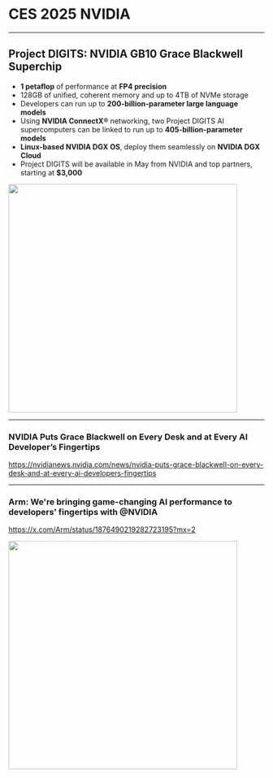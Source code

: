 # CES 2025 NVIDIA

---
## Project DIGITS: NVIDIA GB10 Grace Blackwell Superchip
* **1 petaflop** of performance at **FP4 precision**
* 128GB of unified, coherent memory and up to 4TB of NVMe storage
* Developers can run up to **200-billion-parameter large language models**
* Using **NVIDIA ConnectX®** networking, two Project DIGITS AI supercomputers can be linked to run up to **405-billion-parameter models**
* **Linux-based NVIDIA DGX OS**, deploy them seamlessly on **NVIDIA DGX Cloud**
* Project DIGITS will be available in May from NVIDIA and top partners, starting at **$3,000**

<img src="https://github.com/user-attachments/assets/926a0963-1248-4a10-a49f-961c836bf46d" width=450>

---
### NVIDIA Puts Grace Blackwell on Every Desk and at Every AI Developer’s Fingertips
https://nvidianews.nvidia.com/news/nvidia-puts-grace-blackwell-on-every-desk-and-at-every-ai-developers-fingertips
 

---
### Arm: We're bringing game-changing AI performance to developers’ fingertips with @NVIDIA
https://x.com/Arm/status/1876490219282723195?mx=2 

<img src="https://github.com/user-attachments/assets/bf45b7b5-5796-4106-9bb7-f5d430815e60" width=450>
